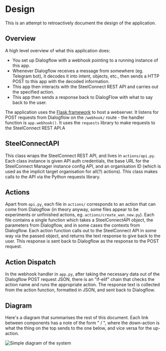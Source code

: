 # Design
This is an attempt to retroactively document the design of the application.

## Overview
A high level overview of what this application does:

- You set up Dialogflow with a webhook pointing to a running instance of this app.
- Whenever Dialogflow receives a message from somewhere (eg. Telegram bot), it decodes it into intent, objects, etc., then sends a HTTP POST to this app with the decoded information.
- This app then interacts with the SteelConnect REST API and carries out the specified action.
- This app then sends a response back to DialogFlow with what to say back to the user.

The application uses the [Flask framework](http://flask.pocoo.org/) to host a webserver. It listens for POST requests from Dialogflow on the `/webhook/` route - the handler function is `app.webhook()`. It uses the `requests` library to make requests to the SteelConnect REST API.A

## SteelConnectAPI
This class wraps the SteelConnect REST API, and lives in `actions/api.py`. Each class instance is given API auth credentials, the base URL for the SteelConnect Manager instance config API, and an organisation ID (which is used as the implicit target organisation for all(?) actions). This class makes calls to the API via the Python requests library.

## Actions
Apart from `api.py`, each file in `actions/` corresponds to an action that can come from Dialogflow (in theory anyway, some files appear to be experiments or unfinished actions, eg. `actions/create_wan_new.py`). Each file contains a single function which takes a SteelConnectAPI object, the parameters from Dialogflow, and in some cases the contexts from Dialogflow. Each action function calls out to the SteelConnect API in some way via the passed object, and returns the text response to give back to the user. This response is sent back to Dialogflow as the response to the POST request.

## Action Dispatch
In the webhook handler in `app.py`, after taking the necessary data out of the Dialogflow POST request JSON, there is an "if-elif" chain that checks the action name and runs the appropriate action. The response text is collected from the action function, formatted in JSON, and sent back to Dialogflow.

## Diagram
Here's a diagram that summarises the rest of this document. Each link between components has a note of the form "<down-action> / <up-action>", where the down-action is what the thing on the top sends to the one below, and vice versa for the up-action.

![Simple diagram of the system](diagram.png) 